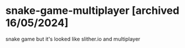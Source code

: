 # snake-game-multiplayer [archived 16/05/2024]
snake game but it's looked like slither.io and multiplayer

